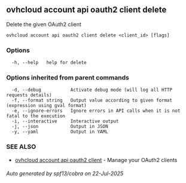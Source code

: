 ## ovhcloud account api oauth2 client delete

Delete the given OAuth2 client

```
ovhcloud account api oauth2 client delete <client_id> [flags]
```

### Options

```
  -h, --help   help for delete
```

### Options inherited from parent commands

```
  -d, --debug           Activate debug mode (will log all HTTP requests details)
  -f, --format string   Output value according to given format (expression using gval format)
  -e, --ignore-errors   Ignore errors in API calls when it is not fatal to the execution
  -i, --interactive     Interactive output
  -j, --json            Output in JSON
  -y, --yaml            Output in YAML
```

### SEE ALSO

* [ovhcloud account api oauth2 client](ovhcloud_account_api_oauth2_client.md)	 - Manage your OAuth2 clients

###### Auto generated by spf13/cobra on 22-Jul-2025
